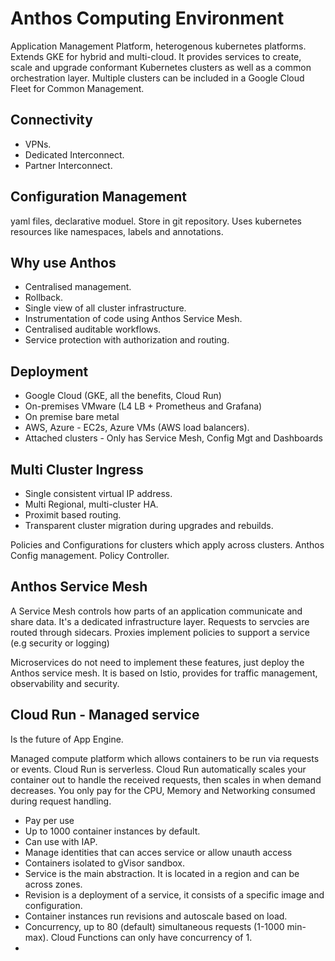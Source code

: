 # Anthos Computing Environment
 
Application Management Platform, heterogenous kubernetes platforms. Extends GKE for hybrid and multi-cloud. It provides services to create, scale and upgrade conformant Kubernetes clusters as well as a common orchestration layer.
Multiple clusters can be included in a Google Cloud Fleet for Common Management.

## Connectivity

- VPNs.
- Dedicated Interconnect.
- Partner Interconnect.


## Configuration Management

yaml files, declarative moduel. Store in git repository. Uses kubernetes resources like namespaces, labels and annotations.

## Why use Anthos

- Centralised management.
- Rollback.
- Single view of all cluster infrastructure.
- Instrumentation of code using Anthos Service Mesh.
- Centralised auditable workflows.
- Service protection with authorization and routing.



## Deployment

- Google Cloud (GKE, all the benefits, Cloud Run)
- On-premises VMware (L4 LB + Prometheus and Grafana)
- On premise bare metal
- AWS, Azure - EC2s, Azure VMs (AWS load balancers).
- Attached clusters - Only has Service Mesh, Config Mgt and Dashboards


## Multi Cluster Ingress

- Single consistent virtual IP address.
- Multi Regional, multi-cluster HA.
- Proximit based routing.
- Transparent cluster migration during upgrades and rebuilds.


Policies and Configurations for clusters which apply across clusters. Anthos Config management. Policy Controller.

## Anthos Service Mesh

A Service Mesh controls how parts of an application communicate and share data. It's a dedicated infrastructure layer. Requests to servcies are routed through sidecars. Proxies implement policies to support a service (e.g security or logging)

Microservices do not need to implement these features, just deploy the Anthos service mesh.
It is based on Istio, provides for traffic management, observability and security.

## Cloud Run - Managed service

Is the future of App Engine.

Managed compute platform which allows containers to be run via requests or events. Cloud Run is serverless. Cloud Run automatically scales your container out to handle the received requests, then scales in when demand decreases. You only pay for the CPU, Memory and Networking consumed during request handling.

- Pay per use
- Up to 1000 container instances by default.
- Can use with IAP.
- Manage identities that can acces service or allow unauth access
- Containers isolated to gVisor sandbox.
- Service is the main abstraction. It is located in a region and can be across zones.
- Revision is a deployment of a service, it consists of a specific image and configuration.
- Container instances run revisions and autoscale based on load. 
- Concurrency, up to 80 (default) simultaneous requests (1-1000 min-max). Cloud Functions can only have concurrency of 1.
- 